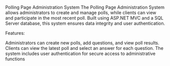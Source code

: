 Polling Page Administration System
The Polling Page Administration System allows administrators to create and manage polls, while clients can view and participate in the most recent poll. Built using ASP.NET MVC and a SQL Server database, this system ensures data integrity and user authentication.

Features:

Administrators can create new polls, add questions, and view poll results.
Clients can view the latest poll and select an answer for each question.
The system includes user authentication for secure access to administrative functions